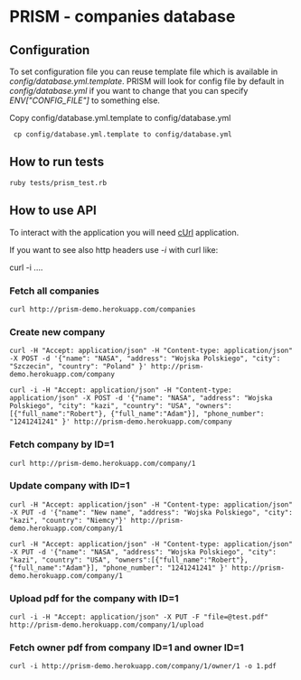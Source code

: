 PRISM - companies database
=======

Configuration
-----------

To set configuration file you can reuse template file which is available in
*config/database.yml.template*. PRISM will look for config file by default in
*config/database.yml* if you want to change that you can specify
*ENV["CONFIG_FILE"]* to something else.

Copy config/database.yml.template to config/database.yml

     cp config/database.yml.template to config/database.yml

How to run tests
-----------

    ruby tests/prism_test.rb

How to use API
-----------

To interact with the application you will need [cUrl](http://en.wikipedia.org/wiki/CURL) application.

If you want to see also http headers use *-i* with curl like:

  curl -i ....

### Fetch all companies

    curl http://prism-demo.herokuapp.com/companies

### Create new company

    curl -H "Accept: application/json" -H "Content-type: application/json" -X POST -d '{"name": "NASA", "address": "Wojska Polskiego", "city": "Szczecin", "country": "Poland" }' http://prism-demo.herokuapp.com/company

    curl -i -H "Accept: application/json" -H "Content-type: application/json" -X POST -d '{"name": "NASA", "address": "Wojska Polskiego", "city": "kazi", "country": "USA", "owners":[{"full_name":"Robert"}, {"full_name":"Adam"}], "phone_number": "1241241241" }' http://prism-demo.herokuapp.com/company

### Fetch company by ID=1

    curl http://prism-demo.herokuapp.com/company/1

### Update company with ID=1

    curl -H "Accept: application/json" -H "Content-type: application/json" -X PUT -d '{"name": "New name", "address": "Wojska Polskiego", "city": "kazi", "country": "Niemcy"}' http://prism-demo.herokuapp.com/company/1

    curl -H "Accept: application/json" -H "Content-type: application/json" -X PUT -d '{"name": "NASA", "address": "Wojska Polskiego", "city": "kazi", "country": "USA", "owners":[{"full_name":"Robert"}, {"full_name":"Adam"}], "phone_number": "1241241241" }' http://prism-demo.herokuapp.com/company/1

### Upload pdf for the company with ID=1

    curl -i -H "Accept: application/json" -X PUT -F "file=@test.pdf" http://prism-demo.herokuapp.com/company/1/upload

### Fetch owner pdf from company ID=1 and owner ID=1

    curl -i http://prism-demo.herokuapp.com/company/1/owner/1 -o 1.pdf
